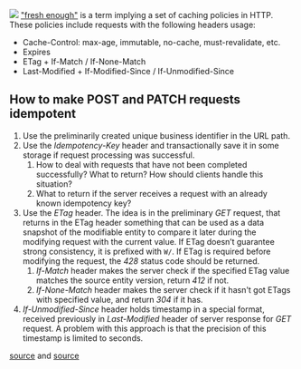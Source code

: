 ![](http_methods.png)
["fresh enough"](https://www.w3.org/Protocols/rfc2616/rfc2616-sec13.html) is a term implying a set of caching policies in HTTP. These policies include requests with the following headers usage:
- Cache-Control: max-age, immutable, no-cache, must-revalidate, etc.
- Expires
- ETag + If-Match / If-None-Match
- Last-Modified + If-Modified-Since / If-Unmodified-Since

## How to make POST and PATCH requests idempotent

1. Use the preliminarily created unique business identifier in the URL path.
2. Use the *Idempotency-Key* header and transactionally save it in some storage if request processing was successful.
	1. How to deal with requests that have not been completed successfully? What to return? How should clients handle this situation?
	2. What to return if the server receives a request with an already known idempotency key?
3. Use the *ETag* header. The idea is in the preliminary *GET* request, that returns in the ETag header something that can be used as a data snapshot of the modifiable entity to compare it later during the modifying request with the current value. If ETag doesn’t guarantee strong consistency, it is prefixed with `W/`. If ETag is required before modifying the request, the *428* status code should be returned.
	1. *If-Match* header makes the server check if the specified ETag value matches the source entity version, return *412* if not.
	2. *If-None-Match* header makes the server check if it hasn't got ETags with specified value, and return *304* if it has.
4. *If-Unmodified-Since* header holds timestamp in a special format, received previously in *Last-Modified* header of server response for *GET* request. A problem with this approach is that the precision of this timestamp is limited to seconds.

[source](https://www.mscharhag.com/api-design/rest-making-post-patch-idempotent) and [source](https://www.mscharhag.com/api-design/rest-concurrent-updates)
